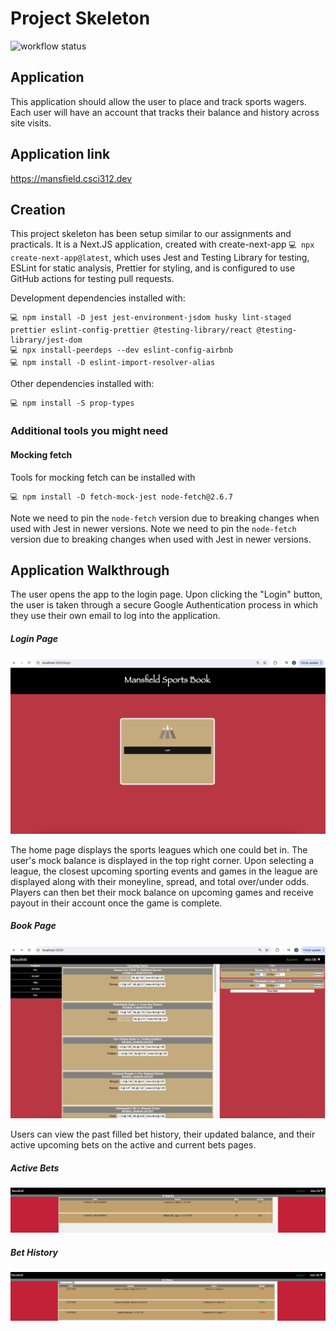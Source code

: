 # Project Skeleton

![workflow status](https://github.com/csci312a-f23/project-mansfield/actions/workflows/node.js.yml/badge.svg)

## Application

This application should allow the user to place and track sports wagers. Each user will have an account that tracks their balance and history across site visits.

## Application link

https://mansfield.csci312.dev

## Creation

This project skeleton has been setup similar to our assignments and practicals. It is a Next.JS application, created with create-next-app `💻 npx create-next-app@latest`, which uses Jest and Testing Library for testing, ESLint for static analysis, Prettier for styling, and is configured to use GitHub actions for testing pull requests.

Development dependencies installed with:

```
💻 npm install -D jest jest-environment-jsdom husky lint-staged prettier eslint-config-prettier @testing-library/react @testing-library/jest-dom
💻 npx install-peerdeps --dev eslint-config-airbnb
💻 npm install -D eslint-import-resolver-alias
```

Other dependencies installed with:

```
💻 npm install -S prop-types
```

### Additional tools you might need

#### Mocking fetch

Tools for mocking fetch can be installed with

```
💻 npm install -D fetch-mock-jest node-fetch@2.6.7
```

Note we need to pin the `node-fetch` version due to breaking changes when used with Jest in newer versions.
Note we need to pin the `node-fetch` version due to breaking changes when used with Jest in newer versions.



## Application Walkthrough

The user opens the app to the login page. Upon clicking the "Login" button, the user is taken through a secure Google Authentication process in which they use their own email to log into the application.

##### Login Page
![login](./screenshots/login.png)

The home page displays the sports leagues which one could bet in. The user's mock balance is displayed in the top right corner. Upon selecting a league, the closest upcoming sporting events and games in the league are displayed along with their moneyline, spread, and total over/under odds. Players can then bet their mock balance on upcoming games and receive payout in their account once the game is complete.

##### Book Page
![book](./screenshots/book.png)

Users can view the past filled bet history, their updated balance, and their active upcoming bets on the active and current bets pages.

##### Active Bets
![active](./screenshots/activebets.png)

##### Bet History
![history](./screenshots/bethistory.png)



